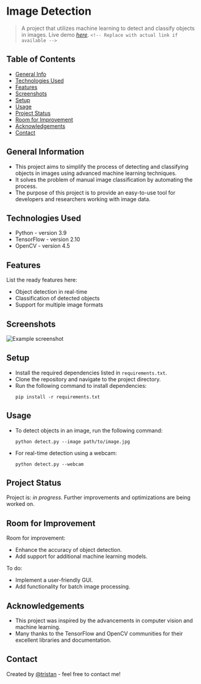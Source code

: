 # Image Detection

> A project that utilizes machine learning to detect and classify objects in images.
> Live demo [_here_](https://www.example.com). `<!-- Replace with actual link if available -->`

## Table of Contents

* [General Info](#general-information)
* [Technologies Used](#technologies-used)
* [Features](#features)
* [Screenshots](#screenshots)
* [Setup](#setup)
* [Usage](#usage)
* [Project Status](#project-status)
* [Room for Improvement](#room-for-improvement)
* [Acknowledgements](#acknowledgements)
* [Contact](#contact)

## General Information

- This project aims to simplify the process of detecting and classifying objects in images using advanced machine learning techniques.
- It solves the problem of manual image classification by automating the process.
- The purpose of this project is to provide an easy-to-use tool for developers and researchers working with image data.

## Technologies Used

- Python - version 3.9
- TensorFlow - version 2.10
- OpenCV - version 4.5

## Features

List the ready features here:

- Object detection in real-time
- Classification of detected objects
- Support for multiple image formats

## Screenshots

![Example screenshot](./img/screenshot.png)

<!-- Add actual screenshots of the project -->

## Setup

- Install the required dependencies listed in `requirements.txt`.
- Clone the repository and navigate to the project directory.
- Run the following command to install dependencies:
  ```
  pip install -r requirements.txt
  ```

## Usage

- To detect objects in an image, run the following command:
  ```
  python detect.py --image path/to/image.jpg
  ```
- For real-time detection using a webcam:
  ```
  python detect.py --webcam
  ```

## Project Status

Project is: _in progress_. Further improvements and optimizations are being worked on.

## Room for Improvement

Room for improvement:

- Enhance the accuracy of object detection.
- Add support for additional machine learning models.

To do:

- Implement a user-friendly GUI.
- Add functionality for batch image processing.

## Acknowledgements

- This project was inspired by the advancements in computer vision and machine learning.
- Many thanks to the TensorFlow and OpenCV communities for their excellent libraries and documentation.

## Contact

Created by [@tristan](https://github.com/tristan296) - feel free to contact me!
